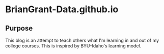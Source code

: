 # BrianGrant-Data.github.io

## Purpose
This blog is an attempt to teach others what I'm learning in and out of my college courses. This is inspired by BYU-Idaho's learning model. 
